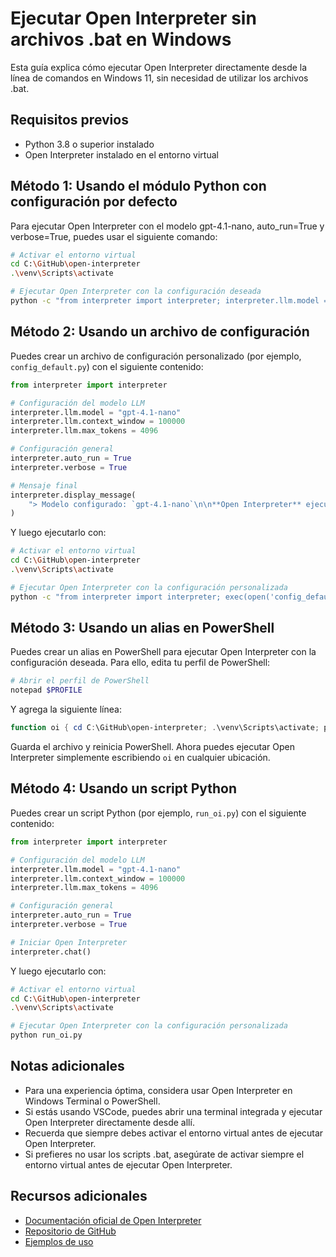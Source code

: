 # Ejecutar Open Interpreter sin archivos .bat en Windows

Esta guía explica cómo ejecutar Open Interpreter directamente desde la línea de comandos en Windows 11, sin necesidad de utilizar los archivos .bat.

## Requisitos previos

- Python 3.8 o superior instalado
- Open Interpreter instalado en el entorno virtual

## Método 1: Usando el módulo Python con configuración por defecto

Para ejecutar Open Interpreter con el modelo gpt-4.1-nano, auto_run=True y verbose=True, puedes usar el siguiente comando:

```bash
# Activar el entorno virtual
cd C:\GitHub\open-interpreter
.\venv\Scripts\activate

# Ejecutar Open Interpreter con la configuración deseada
python -c "from interpreter import interpreter; interpreter.llm.model = 'gpt-4.1-nano'; interpreter.auto_run = True; interpreter.verbose = True; interpreter.chat()"
```

## Método 2: Usando un archivo de configuración

Puedes crear un archivo de configuración personalizado (por ejemplo, `config_default.py`) con el siguiente contenido:

```python
from interpreter import interpreter

# Configuración del modelo LLM
interpreter.llm.model = "gpt-4.1-nano"
interpreter.llm.context_window = 100000
interpreter.llm.max_tokens = 4096

# Configuración general
interpreter.auto_run = True
interpreter.verbose = True

# Mensaje final
interpreter.display_message(
    "> Modelo configurado: `gpt-4.1-nano`\n\n**Open Interpreter** ejecutará código automáticamente sin pedir confirmación.\n\nPresiona `CTRL-C` para salir.\n"
)
```

Y luego ejecutarlo con:

```bash
# Activar el entorno virtual
cd C:\GitHub\open-interpreter
.\venv\Scripts\activate

# Ejecutar Open Interpreter con la configuración personalizada
python -c "from interpreter import interpreter; exec(open('config_default.py').read()); interpreter.chat()"
```

## Método 3: Usando un alias en PowerShell

Puedes crear un alias en PowerShell para ejecutar Open Interpreter con la configuración deseada. Para ello, edita tu perfil de PowerShell:

```powershell
# Abrir el perfil de PowerShell
notepad $PROFILE
```

Y agrega la siguiente línea:

```powershell
function oi { cd C:\GitHub\open-interpreter; .\venv\Scripts\activate; python -c "from interpreter import interpreter; interpreter.llm.model = 'gpt-4.1-nano'; interpreter.auto_run = True; interpreter.verbose = True; interpreter.chat()" }
```

Guarda el archivo y reinicia PowerShell. Ahora puedes ejecutar Open Interpreter simplemente escribiendo `oi` en cualquier ubicación.

## Método 4: Usando un script Python

Puedes crear un script Python (por ejemplo, `run_oi.py`) con el siguiente contenido:

```python
from interpreter import interpreter

# Configuración del modelo LLM
interpreter.llm.model = "gpt-4.1-nano"
interpreter.llm.context_window = 100000
interpreter.llm.max_tokens = 4096

# Configuración general
interpreter.auto_run = True
interpreter.verbose = True

# Iniciar Open Interpreter
interpreter.chat()
```

Y luego ejecutarlo con:

```bash
# Activar el entorno virtual
cd C:\GitHub\open-interpreter
.\venv\Scripts\activate

# Ejecutar Open Interpreter con la configuración personalizada
python run_oi.py
```

## Notas adicionales

- Para una experiencia óptima, considera usar Open Interpreter en Windows Terminal o PowerShell.
- Si estás usando VSCode, puedes abrir una terminal integrada y ejecutar Open Interpreter directamente desde allí.
- Recuerda que siempre debes activar el entorno virtual antes de ejecutar Open Interpreter.
- Si prefieres no usar los scripts .bat, asegúrate de activar siempre el entorno virtual antes de ejecutar Open Interpreter.

## Recursos adicionales

- [Documentación oficial de Open Interpreter](https://docs.openinterpreter.com/)
- [Repositorio de GitHub](https://github.com/OpenInterpreter/open-interpreter)
- [Ejemplos de uso](https://github.com/OpenInterpreter/examples)
